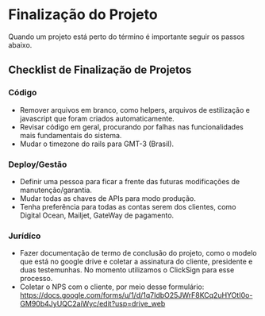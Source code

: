 # Finalização do Projeto
Quando um projeto está perto do término é importante seguir os passos abaixo.

## Checklist de Finalização de Projetos

### Código
- Remover arquivos em branco, como helpers, arquivos de estilização e javascript que foram criados automaticamente.
- Revisar código em geral, procurando por falhas nas funcionalidades mais fundamentais do sistema.
- Mudar o timezone do rails para GMT-3 (Brasil).

### Deploy/Gestão
- Definir uma pessoa para ficar a frente das futuras modificações de manutenção/garantia.
- Mudar todas as chaves de APIs para modo produção.
- Tenha preferência para todas as contas serem dos clientes, como Digital Ocean, Mailjet, GateWay de pagamento.

### Jurídíco
- Fazer documentação de termo de conclusão do projeto, como o modelo que está no google drive e coletar a assinatura do cliente, 
presidente e duas testemunhas. No momento utilizamos o ClickSign para esse processo.
- Coletar o NPS com o cliente, por meio desse formulário:  https://docs.google.com/forms/u/1/d/1q7IdbO25JWrF8KCq2uHYOtI0o-GM90b4JyUQC2aiWyc/edit?usp=drive_web
